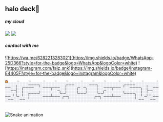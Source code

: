 ## halo deck👋

<!--
**izzstoress/izzstoress** is a ✨ _special_ ✨ repository because its `README.md` (this file) appears on your GitHub profile.

Here are some ideas to get you started:

- 🔭 I’m currently working on ...
- 🌱 I’m currently learning ...
- 👯 I’m looking to collaborate on ...
- 🤔 I’m looking for help with ...
- 💬 Ask me about ...
- 📫 How to reach me: ...
- 😄 Pronouns: ...
- ⚡ Fun fact: ...
-->

##### my cloud
<img src="https://img.shields.io/badge/Digital_Ocean-0080FF?style=for-the-badge&logo=DigitalOcean&logoColor=white" />
<img src="https://img.shields.io/badge/Linode-00A95C?style=for-the-badge&logo=Linode&logoColor=white" />

##### contact with me
![https://wa.me/6282213283021](https://img.shields.io/badge/WhatsApp-25D366?style=for-the-badge&logo=WhatsApp&logoColor=white)
![https://instagram.com/faiz_snk](https://img.shields.io/badge/Instagram-E4405F?style=for-the-badge&logo=instagram&logoColor=white)

<picture>
  <source media="(prefers-color-scheme: dark)" srcset="https://raw.githubusercontent.com/izzstores/izzstores/output/pacman-contribution-graph-dark.svg">
  <source media="(prefers-color-scheme: light)" srcset="https://raw.githubusercontent.com/izzstores/izzstores/output/pacman-contribution-graph.svg">
  <img alt="pacman contribution graph" src="https://raw.githubusercontent.com/izzstores/izzstores/output/pacman-contribution-graph.svg">
</picture>

###

<img src="https://raw.githubusercontent.com/izzstores/izzstores/output/snake.svg" alt="Snake animation" />

###